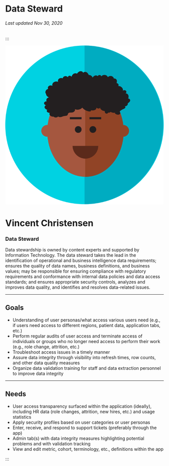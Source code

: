 # Data Steward

###### Last updated Nov 30, 2020

:::

<div class="persona-header">

![Avatar Image](./assets/avatars/avatar80.svg)

<div>

# Vincent Christensen

### Data Steward

Data stewardship is owned by content experts and supported by Information Technology. The data steward takes the lead in the identification of operational and business intelligence data requirements; ensures the quality of data names, business definitions, and business values; may be responsible for ensuring compliance with regulatory requirements and conformance with internal data policies and data access standards; and ensures appropriate security controls, analyzes and improves data quality, and identifies and resolves data-related issues.

</div>

</div>

---

## Goals

-   Understanding of user personas/what access various users need (e.g., if users need access to different regions, patient data, application tabs, etc.)
-   Perform regular audits of user access and terminate access of individuals or groups who no longer need access to perform their work (e.g., role change, attrition, etc.)
-   Troubleshoot access issues in a timely manner
-   Assure data integrity through visibility into refresh times, row counts, and other data quality measures
-   Organize data validation training for staff and data extraction personnel to improve data integrity

---

## Needs

-   User access transparency surfaced within the application (ideally), including HR data (role changes, attrition, new hires, etc.) and usage statistics
-   Apply security profiles based on user categories or user personas
-   Enter, receive, and respond to support tickets (preferably through the app)
-   Admin tab(s) with data integrity measures highlighting potential problems and with validation tracking
-   View and edit metric, cohort, terminology, etc., definitions within the app

:::
